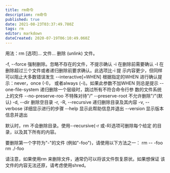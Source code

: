 ```yaml
---
title: rm命令
description: rm命令
published: true
date: 2021-08-23T03:37:49.780Z
tags: rm
editor: markdown
dateCreated: 2020-07-19T06:10:49.060Z
---
```


用法：rm [选项]... 文件...
删除 (unlink) 文件。

  -f, --force           强制删除。忽略不存在的文件，不提示确认
  -i                    在删除前需要确认
  -I                    在删除超过三个文件或者递归删除前要求确认。此选项比-i 提
                        示内容更少，但同样可以阻止大多数错误发生
      --interactive[=WHEN]      根据指定的WHEN 进行确认提示：never，once (-I)，
                                或者always (-i)。如果此参数不加WHEN 则总是提示
      --one-file-system         递归删除一个层级时，跳过所有不符合命令行参
                                数的文件系统上的文件
      --no-preserve-roo 不特殊对待"/"
      --preserve-root   不允许删除"/"(默认)
  -d, --dir	删除空目录
  -r, -R, --recursive   递归删除目录及其内容
  -v, --verbose         详细显示进行的步骤
      --help            显示此帮助信息并退出
      --version         显示版本信息并退出

默认时，rm 不会删除目录。使用--recursive(-r 或-R)选项可删除每个给定
的目录，以及其下所有的内容。

要删除第一个字符为"-"的文件 (例如"-foo")，请使用以下方法之一：
  rm -- -foo
  rm ./-foo

请注意，如果使用rm 来删除文件，通常仍可以将该文件恢复原状。如果想保证
该文件的内容无法还原，请考虑使用shred。